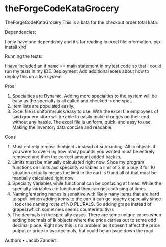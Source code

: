 # theForgeCodeKataGrocery


TheForgeCodeKataGrocery
This is a kata for the checkout order total kata. 

Dependencies:

I only have one dependency and it’s for reading in excel file information.
pip install xlrd

Running the tests:

I have included an if name == main statement in my test code so that I could run my tests in my IDE. 
Deployment
Add additional notes about how to deploy this on a live system

Pros
1. Specialties are Dynamic. Adding more specialties to the system will be easy as the specialty is all called and checked in one spot. 
2. Item lists are populated easily.
3. Excel file is uniform/quick/easy to use. With the excel file employees of said grocery store will be able to easily make changes on their end without any hassle. The excel file is uniform, quick, and easy to use. Making the inventory data concise and readable.

Cons
1. Must entirely remove lb objects instead of subtracting. All lb objects if you were to over-ring how many pounds you wanted must be entirely removed and then the correct amount added back in.
2. Limits must be manually calculated right now. Since my program functions on limits and specialty variables a limit of 3 in a buy 3 for 10 situation actually means the limit in the cart is 9 and all of that must be manually calculated right now. 
3. Specialty Variables while functional can be confusing at times. While the specialty variables are functional they can get confusing at times.
4. Naming/entering names is sensitive with likely many items that are hard to spell. When adding items to the cart it can get touchy especially since I took the naming route of NO PLURALS. So adding grape instead of grapes(which sometimes seems counterintuitive).
5. The decimals in the specialty cases. There are some unique cases when adding decimals of lb objects where the price carries out to some odd decimal place. Right now this is no problem as it doesn’t affect the price output or price to two decimals, but could be an issue down the road.

Authors
•	Jacob Zanders
